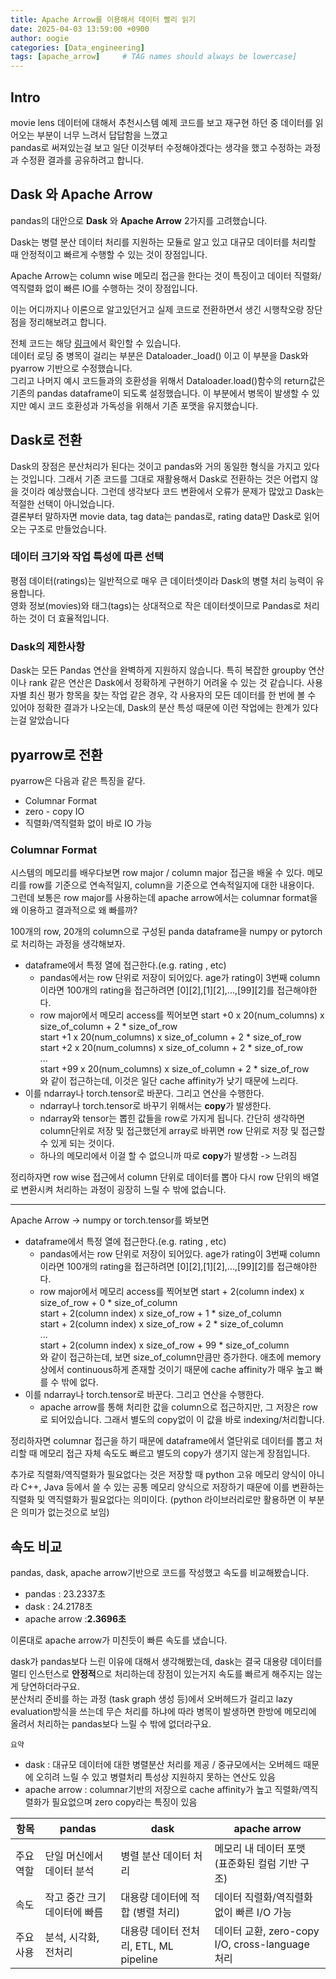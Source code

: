 ```yaml
---
title: Apache Arrow를 이용해서 데이터 빨리 읽기
date: 2025-04-03 13:59:00 +0900
author: oogie
categories: [Data_engineering]
tags: [apache_arrow]     # TAG names should always be lowercase]
---
```


## Intro
movie lens 데이터에 대해서 추천시스템 예제 코드를 보고 재구현 하던 중 데이터를 읽어오는 부분이 너무 느려서 답답함을 느꼈고  
pandas로 써져있는걸 보고 일단 이것부터 수정해야겠다는 생각을 했고 수정하는 과정과 수정환 결과를 공유하려고 합니다.


## Dask 와 Apache Arrow
pandas의 대안으로 **Dask** 와 **Apache Arrow** 2가지를 고려했습니다.
  
Dask는 병렬 분산 데이터 처리를 지원하는 모듈로 알고 있고 대규모 데이터를 처리할 때 안정적이고 빠르게 수행할 수 있는 것이 장점입니다.
  
Apache Arrow는 column wise 메모리 접근을 한다는 것이 특징이고 데이터 직렬화/역직렬화 없이 빠른 IO를 수행하는 것이 장점입니다.

이는 어디까지나 이론으로 알고있던거고 실제 코드로 전환하면서 생긴 시행착오랑 장단점을 정리해보려고 합니다.   

전체 코드는 해당 [링크](https://github.com/SangwookBaek/RecommenderSytems_Introduction/blob/main/utils/data_loader.py)에서 확인할 수 있습니다.  
데이터 로딩 중 병목이 걸리는 부분은 Dataloader._load() 이고 이 부분을 Dask와 pyarrow 기반으로 수정했습니다.   
그리고 나머지 예시 코드들과의 호환성을 위해서 Dataloader.load()함수의 return값은 기존의 pandas dataframe이 되도록 설정했습니다. 이 부분에서 병목이 발생할 수 있지만 예시 코드 호환성과 가독성을 위해서 기존 포맷을 유지했습니다.


## Dask로 전환
Dask의 장점은 분산처리가 된다는 것이고 pandas와 거의 동일한 형식을 가지고 있다는 것입니다. 그래서 기존 코드를 그대로 재활용해서 Dask로 전환하는 것은 어렵지 않을 것이라 예상했습니다. 그런데 생각보다 코드 변환에서 오류가 문제가 많았고 Dask는 적절한 선택이 아니었습니다.    
결론부터 말하자면 movie data, tag data는 pandas로, rating data만 Dask로 읽어오는 구조로 만들었습니다.

### 데이터 크기와 작업 특성에 따른 선택

평점 데이터(ratings)는 일반적으로 매우 큰 데이터셋이라 Dask의 병렬 처리 능력이 유용합니다.  
영화 정보(movies)와 태그(tags)는 상대적으로 작은 데이터셋이므로 Pandas로 처리하는 것이 더 효율적입니다.


### Dask의 제한사항

Dask는 모든 Pandas 연산을 완벽하게 지원하지 않습니다. 특히 복잡한 groupby 연산이나 rank 같은 연산은 Dask에서 정확하게 구현하기 어려울 수 있는 것 같습니다.
사용자별 최신 평가 항목을 찾는 작업 같은 경우, 각 사용자의 모든 데이터를 한 번에 볼 수 있어야 정확한 결과가 나오는데, Dask의 분산 특성 때문에 이런 작업에는 한계가 있다는걸 알았습니다



## pyarrow로 전환
pyarrow은 다음과 같은 특징을 같다.
- Columnar Format
- zero - copy IO
- 직렬화/역직렬화 없이 바로 IO 가능 


### Columnar Format
시스템의 메모리를 배우다보면 row major / column major 접근을 배울 수 있다.  메모리를 row를 기준으로 연속적일지, column을 기준으로 연속적일지에 대한 내용이다.   
그런데 보통은 row major를 사용하는데 apache arrow에서는 columnar format을 왜 이용하고 결과적으로 왜 빠를까?


100개의 row, 20개의 column으로 구성된 panda dataframe을 numpy or pytorch로 처리하는 과정을 생각해보자.  

- dataframe에서 특정 열에 접근한다.(e.g.  rating , etc)   
    -  pandas에서는 row 단위로 저장이 되어있다. age가 rating이 3번째 column이라면 100개의 rating을 접근하려면 [0][2],[1][2],...,[99][2]를 접근해야한다.
    - row major에서 메모리 access를 찍어보면 
    start +0 x 20(num_columns) x size_of_column + 2 * size_of_row  
    start +1 x 20(num_columns) x size_of_column + 2 * size_of_row  
    start +2 x 20(num_columns) x size_of_column + 2 * size_of_row  
    ...   
    start +99 x 20(num_columns) x size_of_column + 2 * size_of_row    
    와 같이 접근하는데, 이것은 일단 cache affinity가 낮기 때문에 느리다.
- 이를 ndarray나 torch.tensor로 바꾼다. 그리고 연산을 수행한다.
    - ndarray나 torch.tensor로 바꾸기 위해서는 **copy**가 발생한다.
    - ndarray와 tensor는 뽑힌 값들을 row로 가지게 됩니다. 간단히 생각하면 column단위로 저장 및 접근했던게 array로 바뀌면 row 단위로 저장 및 접근할 수 있게 되는 것이다.
    - 하나의 메모리에서 이걸 할 수 없으니까 따로 **copy**가 발생함 -> 느려짐

정리하자면 row wise 접근에서 column 단위로 데이터를 뽑아 다시 row 단위의 배열로 변환시켜 처리하는 과정이 굉장히 느릴 수 밖에 없습니다.

--- 
Apache Arrow -> numpy or torch.tensor를 봐보면 
- dataframe에서 특정 열에 접근한다.(e.g.  rating , etc)   
    -  pandas에서는 row 단위로 저장이 되어있다. age가 rating이 3번째 column이라면 100개의 rating을 접근하려면 [0][2],[1][2],...,[99][2]를 접근해야한다.
    - row major에서 메모리 access를 찍어보면 
    start + 2(column index) x size_of_row + 0 * size_of_column  
    start + 2(column index) x size_of_row + 1 * size_of_column  
    start + 2(column index) x size_of_row + 2 * size_of_column  
    ...   
    start + 2(column index) x size_of_row + 99 * size_of_column   
    와 같이 접근하는데, 보면 size_of_column만큼만 증가한다. 애초에 memory 상에서 continuous하게 존재할 것이기 때문에 cache affinity가 매우 높고 빠를 수 밖에 없다.
- 이를 ndarray나 torch.tensor로 바꾼다. 그리고 연산을 수행한다.
    - apache arrow를 통해 처리한 값을 column으로 접근하지만, 그 저장은 row로 되어있습니다. 그래서 별도의 copy없이 이 값을 바로 indexing/처리합니다.

정리하자면 columnar 접근을 하기 때문에 dataframe에서 열단위로 데이터를 뽑고 처리할 때 메모리 접근 자체 속도도 빠르고 별도의 copy가 생기지 않는게 장점입니다.



추가로 직렬화/역직렬화가 필요없다는 것은 저장할 때 python 고유 메모리 양식이 아니라 C++, Java 등에서 쓸 수 있는 공통 메모리 양식으로 저장하기 때문에 이를 변환하는 직렬화 및 역직렬화가 필요없다는 의미이다.
(python 라이브러리로만 활용하면 이 부분은 의미가 없는것으로 보임)

## 속도 비교
pandas, dask, apache arrow기반으로 코드를 작성했고 속도를 비교해봤습니다.

+ pandas : 23.2337초
+ dask : 24.2178초
+ apache arrow :**2.3696초**

이론대로 apache arrow가 미친듯이 빠른 속도를 냈습니다.

dask가 pandas보다 느린 이유에 대해서 생각해봤는데, dask는 결국 대용량 데이터를 멀티 인스턴스로 **안정적**으로 처리하는데 장점이 있는거지 속도를 빠르게 해주지는 않는게 당연하더라구요.  
분산처리 준비를 하는 과정 (task graph 생성 등)에서 오버헤드가 걸리고 lazy evaluation방식을 쓰는데 무슨 처리를 하냐에 따라 병목이 발생하면 한방에 메모리에 올려서 처리하는 pandas보다 느릴 수 밖에 없더라구요.

`요약`  
- dask : 대규모 데이터에 대한 병렬분산 처리를 제공 / 중규모에서는 오버헤드 때문에 오히려 느릴 수 있고 병렬처리 특성상 지원하지 못하는 연산도 있음
- apache arrow : columnar기반의 저장으로 cache affinity가 높고 직렬화/역직렬화가 필요없으며 zero copy라는 특징이 있음

|항목|pandas|dask|apache arrow|
|------|---|---|---|
|주요 역할|단일 머신에서 데이터 분석|병렬 분산 데이터 처리|메모리 내 데이터 포맷 (표준화된 컬럼 기반 구조)|
|속도|작고 중간 크기 데이터에 빠름|대용량 데이터에 적합 (병렬 처리)|데이터 직렬화/역직렬화 없이 빠른 I/O 가능|
|주요 사용|분석, 시각화, 전처리|대용량 데이터 전처리, ETL, ML pipeline|데이터 교환, zero-copy I/O, cross-language 처리|
